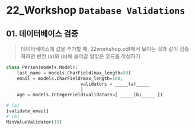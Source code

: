 # 22_Workshop	`Database Validations`

## 01. 데이터베이스 검증

> 데이터베이스에 값을 추가할 때, 22workshop.pdf에서 보이는 것과 같이 검증하려면 빈칸 (a)와 (b)에 들어갈 알맞은 코드를 작성하기

```python
class Person(models.Model):
    last_name = models.CharField(max_length=50)
    email = models.CharField(max_length=100,
                            validators = _____(a)_____
                            )
    age = models.IntegerField(validators=[ _____(b)_____ ])
```

```python
# (a)
[validate_email]
# (b)
MinValueValidator(19)
```

